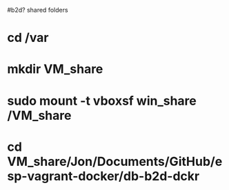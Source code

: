 #b2d? shared folders

# cd /var
# mkdir VM_share 
 
# sudo mount -t vboxsf win_share /VM_share
# cd VM_share/Jon/Documents/GitHub/esp-vagrant-docker/db-b2d-dckr
